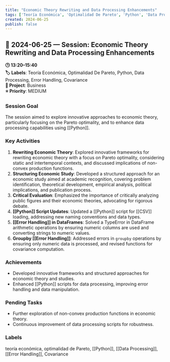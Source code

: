 ```yaml
---
title: "Economic Theory Rewriting and Data Processing Enhancements"
tags: ['Teoría Económica', 'Optimalidad De Pareto', 'Python', 'Data Processing', 'Error Handling', 'Covariance']
created: 2024-06-25
publish: false
---
```


## 📅 2024-06-25 — Session: Economic Theory Rewriting and Data Processing Enhancements

**🕒 13:20–15:40**  
**🏷️ Labels**: Teoría Económica, Optimalidad De Pareto, Python, Data Processing, Error Handling, Covariance  
**📂 Project**: Business  
**⭐ Priority**: MEDIUM  


### Session Goal
The session aimed to explore innovative approaches to economic theory, particularly focusing on the Pareto optimality, and to enhance data processing capabilities using [[Python]].

### Key Activities
1. **Rewriting Economic Theory**: Explored innovative frameworks for rewriting economic theory with a focus on Pareto optimality, considering static and intertemporal contexts, and discussed implications of non-convex production functions.
2. **Structuring Economic Study**: Developed a structured approach for an economic study aimed at academic recognition, covering problem identification, theoretical development, empirical analysis, political implications, and publication process.
3. **Critical Evaluation**: Emphasized the importance of critically analyzing public figures and their economic theories, advocating for rigorous debate.
4. **[[Python]] Script Updates**: Updated a [[Python]] script for [[CSV]] loading, addressing new naming conventions and data types.
5. **[[Error Handling]] in DataFrames**: Solved a TypeError in DataFrame arithmetic operations by ensuring numeric columns are used and converting strings to numeric values.
6. **Groupby [[Error Handling]]**: Addressed errors in `groupby` operations by ensuring only numeric data is processed, and revised functions for covariance computation.

### Achievements
- Developed innovative frameworks and structured approaches for economic theory and studies.
- Enhanced [[Python]] scripts for data processing, improving error handling and data manipulation.

### Pending Tasks
- Further exploration of non-convex production functions in economic theory.
- Continuous improvement of data processing scripts for robustness.

### Labels
teoría económica, optimalidad de Pareto, [[Python]], [[Data Processing]], [[Error Handling]], Covariance
